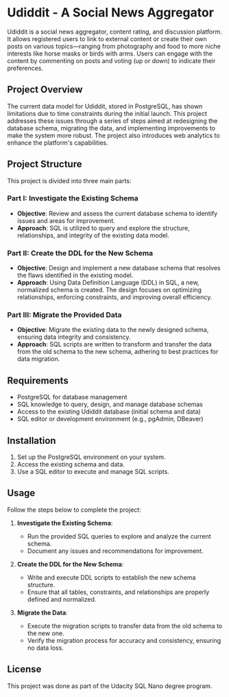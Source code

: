
# Udiddit - A Social News Aggregator

Udiddit is a social news aggregator, content rating, and discussion platform. It allows registered users to link to external content or create their own posts on various topics—ranging from photography and food to more niche interests like horse masks or birds with arms. Users can engage with the content by commenting on posts and voting (up or down) to indicate their preferences.

## Project Overview

The current data model for Udiddit, stored in PostgreSQL, has shown limitations due to time constraints during the initial launch. This project addresses these issues through a series of steps aimed at redesigning the database schema, migrating the data, and implementing improvements to make the system more robust. The project also introduces web analytics to enhance the platform's capabilities.

## Project Structure

This project is divided into three main parts:

### Part I: Investigate the Existing Schema
- **Objective**: Review and assess the current database schema to identify issues and areas for improvement.
- **Approach**: SQL is utilized to query and explore the structure, relationships, and integrity of the existing data model.

### Part II: Create the DDL for the New Schema
- **Objective**: Design and implement a new database schema that resolves the flaws identified in the existing model.
- **Approach**: Using Data Definition Language (DDL) in SQL, a new, normalized schema is created. The design focuses on optimizing relationships, enforcing constraints, and improving overall efficiency.

### Part III: Migrate the Provided Data
- **Objective**: Migrate the existing data to the newly designed schema, ensuring data integrity and consistency.
- **Approach**: SQL scripts are written to transform and transfer the data from the old schema to the new schema, adhering to best practices for data migration.

## Requirements

- PostgreSQL for database management
- SQL knowledge to query, design, and manage database schemas
- Access to the existing Udiddit database (initial schema and data)
- SQL editor or development environment (e.g., pgAdmin, DBeaver)

## Installation

1. Set up the PostgreSQL environment on your system.
2. Access the existing schema and data.
3. Use a SQL editor to execute and manage SQL scripts.

## Usage

Follow the steps below to complete the project:

1. **Investigate the Existing Schema**:
   - Run the provided SQL queries to explore and analyze the current schema.
   - Document any issues and recommendations for improvement.

2. **Create the DDL for the New Schema**:
   - Write and execute DDL scripts to establish the new schema structure.
   - Ensure that all tables, constraints, and relationships are properly defined and normalized.

3. **Migrate the Data**:
   - Execute the migration scripts to transfer data from the old schema to the new one.
   - Verify the migration process for accuracy and consistency, ensuring no data loss.

## License

This project was done as part of the Udacity SQL Nano degree program.

